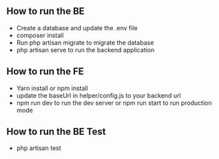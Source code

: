 ## How to run the BE

- Create a database and update the .env file
- composer install
- Run php artisan migrate to migrate the database
- php artisan serve to run the backend application


## How to run the FE

- Yarn install or npm install
- update the baseUrl in helper/config.js to your backend url
- npm run dev to run the dev server or npm run start to run production mode


## How to run the BE Test

- php artisan test

